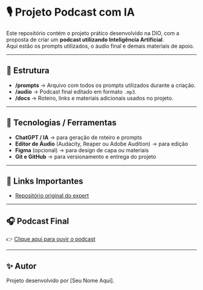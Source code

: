 # 🎙️ Projeto Podcast com IA

Este repositório contém o projeto prático desenvolvido na DIO, com a proposta de criar um **podcast utilizando Inteligência Artificial**.  
Aqui estão os prompts utilizados, o áudio final e demais materiais de apoio.

---

## 📌 Estrutura
- **/prompts** → Arquivo com todos os prompts utilizados durante a criação.
- **/audio** → Podcast final editado em formato `.mp3`.
- **/docs** → Roteiro, links e materiais adicionais usados no projeto.

---

## 🚀 Tecnologias / Ferramentas
- **ChatGPT / IA** → para geração de roteiro e prompts
- **Editor de Áudio** (Audacity, Reaper ou Adobe Audition) → para edição
- **Figma** (opcional) → para design de capa ou materiais
- **Git e GitHub** → para versionamento e entrega do projeto

---

## 🔗 Links Importantes
- [Repositório original do expert](https://github.com/felipeAguiarCode/prompts-for-podcast-generate-by-ia)

---

## 🎧 Podcast Final
👉 [Clique aqui para ouvir o podcast](./audio/podcast-final.mp3)

---

## ✨ Autor
Projeto desenvolvido por [Seu Nome Aqui].
